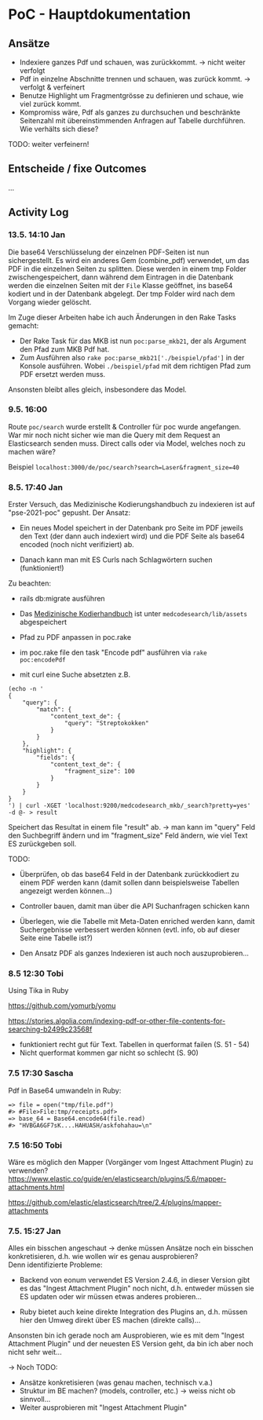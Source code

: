 # PoC - Hauptdokumentation

## Ansätze

* Indexiere ganzes Pdf und schauen, was zurückkommt. -> nicht weiter verfolgt
* Pdf in einzelne Abschnitte trennen und schauen, was zurück kommt. -> verfolgt & verfeinert
* Benutze Highlight um Fragmentgrösse zu definieren und schaue, wie
  viel zurück kommt.
* Kompromiss wäre, Pdf als ganzes zu durchsuchen und beschränkte
  Seitenzahl mit übereinstimmenden Anfragen auf Tabelle durchführen. Wie verhälts sich diese?
  
TODO: weiter verfeinern!
  
## Entscheide / fixe Outcomes

...

## Activity Log

### 13.5. 14:10 Jan

Die base64 Verschlüsselung der einzelnen PDF-Seiten ist nun sichergestellt. Es wird ein anderes Gem
(combine_pdf) verwendet, um das PDF in die einzelnen Seiten zu splitten. Diese werden in einem tmp Folder
zwischengespeichert, dann während dem Eintragen in die Datenbank werden die einzelnen Seiten mit der 
`File` Klasse geöffnet, ins base64 kodiert und in der Datenbank abgelegt. Der tmp Folder wird nach dem 
Vorgang wieder gelöscht.

Im Zuge dieser Arbeiten habe ich auch Änderungen in den Rake Tasks gemacht:

- Der Rake Task für das MKB ist nun `poc:parse_mkb21`, der als Argument den Pfad
  zum MKB Pdf hat.
- Zum Ausführen also `rake poc:parse_mkb21['./beispiel/pfad']` in der Konsole ausführen.
  Wobei `./beispiel/pfad` mit dem richtigen Pfad zum PDF ersetzt werden muss.

Ansonsten bleibt alles gleich, insbesondere das Model.

### 9.5. 16:00

Route `poc/search` wurde erstellt & Controller für poc wurde angefangen. War mir noch nicht sicher 
wie man die Query mit dem Request an Elasticsearch senden muss. Direct calls oder via Model, welches noch zu machen wäre?

Beispiel `localhost:3000/de/poc/search?search=Laser&fragment_size=40`

### 8.5. 17:40 Jan

Erster Versuch, das Medizinische Kodierungshandbuch zu indexieren ist auf
"pse-2021-poc" gepusht.
Der Ansatz:
- Ein neues Model speichert in der Datenbank pro Seite im PDF jeweils den Text
  (der dann auch indexiert wird) und die PDF Seite als base64 encoded (noch nicht verifiziert) ab.
  
- Danach kann man mit ES Curls nach Schlagwörtern suchen (funktioniert!)

Zu beachten:
- rails db:migrate ausführen

- Das [Medizinische Kodierhandbuch](https://www.bfs.admin.ch/bfs/de/home/statistiken/kataloge-datenbanken/publikationen.assetdetail.14628240.html) 
  ist unter `medcodesearch/lib/assets` abgespeichert
  
- Pfad zu PDF anpassen in poc.rake

- im poc.rake file den task "Encode pdf" ausführen via `rake poc:encodePdf`

- mit curl eine Suche absetzten z.B.
```
(echo -n '
{
    "query": {
        "match": {
            "content_text_de": {
                "query": "Streptokokken"
            }
        }
    },
    "highlight": {
        "fields": {
            "content_text_de": {
                "fragment_size": 100     
            }                       
        }    
    }    
}    
') | curl -XGET 'localhost:9200/medcodesearch_mkb/_search?pretty=yes' -d @- > result
```

Speichert das Resultat in einem file "result" ab.
-> man kann im "query" Feld den Suchbegriff ändern und im "fragment_size" Feld ändern, 
wie viel Text ES zurückgeben soll.

TODO:
- Überprüfen, ob das base64 Feld in der Datenbank zurückkodiert zu einem PDF werden kann (damit sollen
  dann beispielsweise Tabellen angezeigt werden können...)
  
- Controller bauen, damit man über die API Suchanfragen schicken kann
- Überlegen, wie die Tabelle mit Meta-Daten enriched werden kann, damit Suchergebnisse
verbessert werden können (evtl. info, ob auf dieser Seite eine Tabelle ist?)
  
- Den Ansatz PDF als ganzes Indexieren ist auch noch auszuprobieren...

### 8.5 12:30 Tobi

Using Tika in Ruby

https://github.com/yomurb/yomu

https://stories.algolia.com/indexing-pdf-or-other-file-contents-for-searching-b2499c23568f

- funktioniert recht gut für Text. Tabellen in querformat failen (S. 51 - 54)
- Nicht querformat kommen gar nicht so schlecht (S. 90)



### 7.5 17:30 Sascha

Pdf in Base64 umwandeln in Ruby:
  ```bundle exec rails c
  => file = open("tmp/file.pdf")
  #> #File>File:tmp/receipts.pdf>
  => base_64 = Base64.encode64(file.read)
  #> "HVBGA6GF7sK....HAHUASH/askfohahau=\n"
```

### 7.5 16:50 Tobi

Wäre es möglich den Mapper (Vorgänger vom Ingest Attachment Plugin) zu verwenden? <br>
https://www.elastic.co/guide/en/elasticsearch/plugins/5.6/mapper-attachments.html

https://github.com/elastic/elasticsearch/tree/2.4/plugins/mapper-attachments


### 7.5. 15:27 Jan

Alles ein bisschen angeschaut -> denke müssen Ansätze noch ein bisschen
konkretisieren, d.h. wie wollen wir es genau ausprobieren? <br> Denn identifizierte Probleme:
* Backend von eonum verwendet ES Version 2.4.6, in dieser Version gibt es das "Ingest Attachment Plugin"
noch nicht, d.h. entweder müssen sie ES updaten oder wir müssen etwas anderes probieren...
  
* Ruby bietet auch keine direkte Integration des Plugins an, d.h. müssen hier den Umweg direkt
über ES machen (direkte calls)...
  
Ansonsten bin ich gerade noch am Ausprobieren, wie es mit dem "Ingest Attachment Plugin"
und der neuesten ES Version geht, da bin ich aber noch nicht sehr weit...

-> Noch TODO:

- Ansätze konkretisieren (was genau machen, technisch v.a.)
- Struktur im BE machen? (models, controller, etc.) -> weiss nicht ob sinnvoll...
- Weiter ausprobieren mit "Ingest Attachment Plugin"




